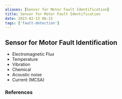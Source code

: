 ```yaml
---
aliases: [Sensor for Motor Fault Identification]
title: Sensor for Motor Fault Identification
date: 2023-02-13 06:15
tags: ['fault-detection']
---
```


## Sensor for Motor Fault Identification

- Electromagnetic Flux
- Temperature
- Vibration
- Chemical
- Acoustic noise
- Current (MCSA)

### References
